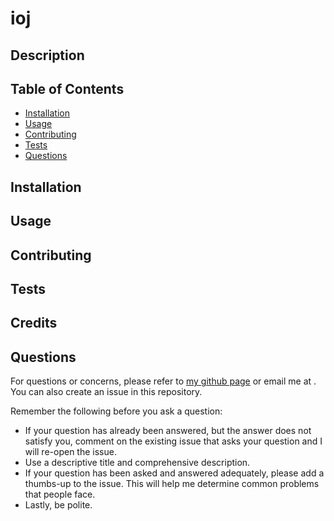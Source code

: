 # ioj

  

  ## Description
    

  ## Table of Contents
  - [Installation](#installation) 
  - [Usage](#usage)
  - [Contributing](#contributing)
  - [Tests](#tests)
  - [Questions](#questions) 

  ## Installation 
   

  ## Usage
   
   
  ## Contributing
   

  ## Tests
   

  ## Credits
    

  ## Questions
  For questions or concerns, please refer to [my github page](https://www.github.com/ ) or email me at  . You can also create an issue in this repository.
  
  Remember the following before you ask a question:
  * If your question has already been answered, but the answer does not satisfy you, comment on the existing issue that asks your question and I will re-open the issue.
  * Use a descriptive title and comprehensive description.
  * If your question has been asked and answered adequately, please add a thumbs-up to the issue. This will help me determine common problems that people face.
  * Lastly, be polite.
